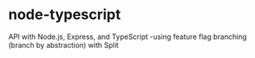 # node-typescript

API with Node.js, Express, and TypeScript -using feature flag branching (branch by abstraction) with Split 
